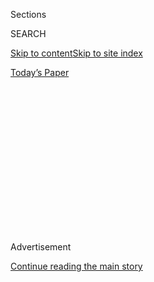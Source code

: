 <div id="app">

<div>

<div>

<div>

<div class="NYTAppHideMasthead css-1q2w90k e1suatyy0">

<div class="section css-ui9rw0 e1suatyy2">

<div class="css-eph4ug er09x8g0">

<div class="css-6n7j50">

</div>

<span class="css-1dv1kvn">Sections</span>

<div class="css-10488qs">

<span class="css-1dv1kvn">SEARCH</span>

</div>

[Skip to content](#site-content)[Skip to site
index](#site-index)

</div>

<div class="css-10698na e1huz5gh0">

</div>

</div>

<div id="masthead-bar-one" class="section hasLinks css-15hmgas e1csuq9d3">

<div class="css-uqyvli e1csuq9d0">

</div>

<div class="css-1uqjmks e1csuq9d1">

</div>

<div class="css-9e9ivx">

[](https://myaccount.nytimes3xbfgragh.onion/auth/login?response_type=cookie&client_id=vi)

</div>

<div class="css-1bvtpon e1csuq9d2">

[Today’s
Paper](https://www.nytimes3xbfgragh.onion/section/todayspaper)

</div>

</div>

</div>

</div>

<div data-aria-hidden="false">

<div id="site-content" data-role="main">

<div>

<div class="css-1aor85t" style="opacity:0.000000001;z-index:-1;visibility:hidden">

<div class="css-1hqnpie">

<div class="css-epjblv">

<span class="css-17xtcya">[DealBook](/section/business/dealbook)</span><span class="css-x15j1o">|</span><span class="css-fwqvlz">How
Shareholder Democracy Failed the
People</span>

</div>

<div class="css-k008qs">

<div class="css-1iwv8en">

<span class="css-18z7m18"></span>

<div>

</div>

</div>

<span class="css-1n6z4y">https://nyti.ms/2OZJ4fF</span>

<div class="css-1705lsu">

<div class="css-4xjgmj">

<div class="css-4skfbu" data-role="toolbar" data-aria-label="Social Media Share buttons, Save button, and Comments Panel with current comment count" data-testid="share-tools">

  - 
  - 
  - 
  - 
    
    <div class="css-6n7j50">
    
    </div>

  - 
  - 

</div>

</div>

</div>

</div>

</div>

</div>

<div class="css-13pd83m">

</div>

<div id="top-wrapper" class="css-1sy8kpn">

<div id="top-slug" class="css-l9onyx">

Advertisement

</div>

[Continue reading the main
story](#after-top)

<div class="ad top-wrapper" style="text-align:center;height:100%;display:block;min-height:250px">

<div id="top" class="place-ad" data-position="top" data-size-key="top">

</div>

</div>

<div id="after-top">

</div>

</div>

<div>

<div class="css-v5btjw etb61u70">

<div class="css-h03alg etb61u71">

DealBook Business and Policy

</div>

</div>

<div id="sponsor-wrapper" class="css-1hyfx7x">

<div id="sponsor-slug" class="css-19vbshk">

Supported by

</div>

[Continue reading the main
story](#after-sponsor)

<div id="sponsor" class="ad sponsor-wrapper" style="text-align:center;height:100%;display:block">

</div>

<div id="after-sponsor">

</div>

</div>

<div class="css-186x18t">

Dealbook

</div>

<div class="css-1vkm6nb ehdk2mb0">

# How Shareholder Democracy Failed the People

</div>

Shareholder democracy seemed like a good idea at the time. What we got
was shareholder
supremacy.

<div class="css-79elbk" data-testid="photoviewer-wrapper">

<div class="css-z3e15g" data-testid="photoviewer-wrapper-hidden">

</div>

<div class="css-1a48zt4 ehw59r15" data-testid="photoviewer-children">

![<span class="css-16f3y1r e13ogyst0" data-aria-hidden="true">Shareholders
and workers at Walmart’s annual meeting in 2018. The company’s C.E.O.
was among the corporate leaders to sign a statement saying that
maximizing shareholder value should not be their sole
focus. </span><span class="css-cnj6d5 e1z0qqy90" itemprop="copyrightHolder"><span class="css-1ly73wi e1tej78p0">Credit...</span><span><span>Rick
T. Wilking/Getty
Images</span></span></span>](https://static01.graylady3jvrrxbe.onion/images/2019/08/19/business/19db-sorkin1/merlin_138863691_2826cd85-f647-4524-bbd4-12027ad91511-articleLarge.jpg?quality=75&auto=webp&disable=upscale)

</div>

</div>

<div class="css-18e8msd">

<div class="css-vp77d3 epjyd6m0">

<div class="css-hus3qt ey68jwv0" data-aria-hidden="true">

[![Andrew Ross
Sorkin](https://static01.graylady3jvrrxbe.onion/images/2018/07/16/multimedia/author-andrew-ross-sorkin/author-andrew-ross-sorkin-thumbLarge.png
"Andrew Ross Sorkin")](https://www.nytimes3xbfgragh.onion/by/andrew-ross-sorkin)

</div>

<div class="css-1baulvz">

By [<span class="css-1baulvz last-byline" itemprop="name">Andrew Ross
Sorkin</span>](https://www.nytimes3xbfgragh.onion/by/andrew-ross-sorkin)

</div>

</div>

  - 
    
    <div class="css-ld3wwf e16638kd2">
    
    Published Aug. 20, 2019Updated Aug. 21,
    2019
    
    </div>

  - 
    
    <div class="css-4xjgmj">
    
    <div class="css-pvvomx" data-role="toolbar" data-aria-label="Social Media Share buttons, Save button, and Comments Panel with current comment count" data-testid="share-tools">
    
      - 
      - 
      - 
      - 
        
        <div class="css-6n7j50">
        
        </div>
    
      - 
      - 
    
    </div>
    
    </div>

</div>

</div>

<div class="section meteredContent css-1r7ky0e" name="articleBody" itemprop="articleBody">

<div class="css-1fanzo5 StoryBodyCompanionColumn">

<div class="css-53u6y8">

Democracy is a messy thing. Shareholder democracy may be even messier.

For nearly a half-century, corporate America has prioritized, almost
maniacally, profits for its shareholders. That single-minded devotion
overran nearly every other constituent, pushing aside the interests of
customers, employees and communities.

That philosophy was rooted in an idea that has an air of nobility about
it. Shareholder democracy was the name given to investors asserting
themselves in corporate governance. The idea was that investors would
wrest control of companies from entrenched managers, letting the actual
owners set their corporate priorities. But what we really got was
something else: an era of shareholder primacy.

That may have a chance — a chance — of changing now that 181 chief
executives have lent their signatures to a new “Statement on the Purpose
of a Corporation” that was published by the Business Roundtable on
Monday. The statement from the leaders of companies including JPMorgan
Chase, Apple, Amazon and Walmart affirms that the nation’s largest
companies have a “fundamental commitment” to all their stakeholders:
putting employees, suppliers and communities on a pedestal that once
belonged only to shareholders.

</div>

</div>

<div>

</div>

<div class="css-1fanzo5 StoryBodyCompanionColumn">

<div class="css-53u6y8">

The companies’ statement is a significant shift and a welcome one. For
years, businesses have resisted calls — including from this column — to
rethink their responsibility to society. In response, corporations
typically dismissed hot-button topics like income inequality, climate
change, gun violence and more as political issues unrelated to them.

</div>

</div>

<div class="css-1fanzo5 StoryBodyCompanionColumn">

<div class="css-53u6y8">

Some will doubt the sincerity of these business leaders’ words, and it
remains an open question whether their companies will be held
accountable — and by whom. But what we may be at the start of is less a
new era and more a return to the past.

For nearly 50 years — following the publication of a seminal academic
treatise in 1932 called “The Modern Corporation and Private Property” by
Adolf A. Berle Jr. and Gardiner C. Means — corporations, for the most
part, were run for all stakeholders. It was a time defined by organized
labor, corporate pension programs, gold-watch retirements and charitable
gifts from companies that invested heavily in their communities and the
kind of research that promised future growth.

It is a period often referred to — sometimes derisively — as
“managerialism.”

But by the 1970s, managerialism became synonymous in investment circles
with immovable executives who were running bloated businesses more for
their own benefit than for their shareholders.

It also coincided with the ascent of Milton Friedman, the University of
Chicago economist who preached a gospel of profits-as-purpose and mocked
anyone who thought that businesses should do anything
else.

</div>

</div>

<div class="audioFigureHeading">

<div class="css-1et479a">

![](https://static01.graylady3jvrrxbe.onion/images/2017/01/29/podcasts/the-daily-album-art/the-daily-album-art-articleInline-v2.jpg?quality=75&auto=webp&disable=upscale)

</div>

### Listen to ‘The Daily’: What American C.E.O.s Are Worried About

<span class="css-59o34k">Nearly 200 executives tried this week to
redefine the role of a corporation in society. We look at what’s behind
that move.</span>

</div>

<div class="css-qe9gm7">

<div>

<div class="css-1g7y0i5 e1drnplw0">

<div class="css-1ceswkc e1drnplw1">

</div>

<div class="css-f2fzwx e1drnplw2">

<div data-aria-labelledby="modal-title" data-role="region">

<div id="modal-title" class="css-mln36k">

transcript

</div>

<div class="css-pbq7ev">

</div>

<span>Back to The
Daily</span>

<div class="css-f6lhej">

<div class="css-1ialerq">

<div class="css-1701swk">

bars

</div>

<div>

<div class="css-1t7yl1y">

0:00/25:22

</div>

<div class="css-og85jy">

\-25:22

</div>

</div>

</div>

</div>

<div class="css-15fbio0">

<div class="css-1p4nyns">

transcript

## Listen to ‘The Daily’: What American C.E.O.s Are Worried About

### Hosted by Michael Barbaro, produced by Alexandra Leigh Young, Eric Krupke and Paige Cowett, and edited by Lisa Tobin and Marc Georges

#### Nearly 200 executives tried this week to redefine the role of a corporation in society. We look at what’s behind that move.

</div>

  - michael barbaro  
    From The New York Times, I’m Michael Barbaro. This is “The Daily.”
    
    Today: For five decades, American corporations have prized profits
    for shareholders above all else. Now, America’s most powerful chief
    executives say it’s time to do things differently. Andrew Ross
    Sorkin on what’s driving that change.
    
    It’s Wednesday, August 21.
    
    Andrew, tell me what happened in your world on Monday morning.

  - andrew ross sorkin  
    On Monday morning, 5:00 a.m. in the morning, the Business
    Roundtable, which is probably the most powerful and influential
    lobbying organization for the nation’s biggest companies — think
    Apple, think Amazon, Walmart, JPMorgan, all of them — came out and
    said that shareholders were going to be just one piece of a larger
    puzzle.

  - \[music\]

  - archived recording 1  
    From the Business Roundtable, 181 of the top C.E.O.s in the country
    have agreed now that maximizing profits in all situations cannot
    necessarily be the main goal of corporations.

  - archived recording 2  
    A statement signed by almost 200 C.E.O.s, including JPMorgan’s Jamie
    Dimon, says companies should focus on all stakeholders.

andrew ross sorkin

For as long as I covered the world of business, every C.E.O. in America
said they had a fiduciary duty to shareholders. Everything was in the
name of profits.

  - archived recording  
    So after decades of explicitly saying that shareholders were the
    highest end of a corporation, they point out the corporation’s
    duties to their customers, to their suppliers, to their communities.
    And then they get to their shareholders. A massive change.

andrew ross sorkin

And so the idea that any of these other stakeholders are even being
acknowledged as part of the equation is a major shift.

But in many ways, it’s a return to an earlier era, an era almost a
century ago, when these other stakeholders mattered in a way that they
haven’t for so many years.

michael barbaro

And what is that era?

andrew ross sorkin

If you go back to the 1930s, possibly even earlier, the biggest
corporations in America genuinely thought about the full plethora of
constituents. Employees mattered, customers mattered, suppliers
mattered. The profits mattered, but there was clearly a larger social
compact that had been reached between companies and the rest of society.

michael barbaro

And what did that look like? And what’s an example of a company that
reflected that?

andrew ross sorkin

You could even go back to the early 1900s and look at Henry Ford and the
Ford Company, and his decision to raise the average pay from $2.25 to
$5.

  - archived recording  
    Back in 1914, Ford had revolutionized assembly line production. And
    to keep his workers from quitting, he announced he would raise their
    pay to a generous $5 a day, twice what they earned before, and twice
    what they could earn at any other auto company.

andrew ross sorkin

He believed that it was important for his employees not only to have a
fair wage, but to have a wage that might give them an opportunity to
actually buy the car that he was selling.

  - archived recording  
    It was a simple American bargain, security and high wages in
    exchange for hard work.

andrew ross sorkin

And then you can look even at so many companies, whether they be IBM,
General Electric, so many big American companies between 1930 and 1970
that created defined pension programs for their employees, that gave
huge amounts of corporate charity to their communities, that became
connected in a way that made the companies intertwined with the
community that they lived in.

michael barbaro

And what exactly is the motivation for these companies to conduct
themselves in this way, as community-minded corporations investing in
their employees and in their communities?

andrew ross sorkin

It was ultimately good for business. It was the idea that if you could
attract great employees and you could keep those employees, often for
life, that you would have a better product, that you would have a better
company, and that they were all inextricably tied. The backdrop of all
of this is a post-World War II world, in which the United States, in
truth, is a monopoly power.

  - archived recording  
    Factories were churning out products to satisfy the growing consumer
    appetite in America and to meet the needs of a postwar Europe. The
    defense industry kept military supplies flowing in reaction to the
    Cold War. And the nation was building, straight up in the cities and
    far out into the country. America’s economy was the biggest in the
    world.

andrew ross sorkin

There really is no international competition. We are it. And that meant
that there was a limited workforce, and that meant that you had to be
good to your people.

michael barbaro

Because they could go shop around for a different job.

andrew ross sorkin

Exactly. Among the world of academics, this period was really defined as
managerialism, the idea that you were managing the company for the
people that were in it.

michael barbaro

And when does that start to change?

andrew ross sorkin

In the 1970s, the idea of managerialism went from being a good thing to
being a very bad thing.

michael barbaro

Why?

andrew ross sorkin

Because investors, the shareholders, started to raise their hand and
say, ah, over here, we’re actually the people who own you. And we think
that you’re mismanaging the company, that you’re spending too much money
on your own people, that you’re fat and happy. There was a view that
managerialism had been perverted and abused. And at the same time, you
had the rise of Milton Friedman.

  - archived recording (milton friedman)  
    First of all, tell me, is there some society you know that doesn’t
    run on greed? You think Russia doesn’t run on greed? You think China
    doesn’t run on greed? What is greed? Of course, none of us are
    greedy, it’s only the other fellow who’s greedy. The world runs on
    individuals pursuing their separate interests.

andrew ross sorkin

He’s an economist at the University of Chicago who really becomes one of
most popular figures of this time, not just in the world of corporate
America, but throughout the country. And it’s in large part because he
has a provocative view about the way we do business. And he pens this
famous piece, actually in The New York Times Magazine, with the headline
“The Social Responsibility of Business Is to Increase Its Profits.” Let
me read you what he wrote. He wrote, “What does it mean to say that
business has responsibilities?” He almost asked it rhetorically. And
then he writes, “Businessmen who talk this way are unwitting puppets of
the intellectual forces that have been undermining the basis of a free
society these past decades.” It’s effectively a rebuke of the way
business has been managed. It’s a rebuke of managerialism.

michael barbaro

And what does Friedman believe will happen if corporations don’t see
social responsibility as part of their job, if they just focus on what
he says they should, which is profits and shareholders?

andrew ross sorkin

He fundamentally believes that if you focus on profits, everything else
will come with — that a company that is not as profitable as it humanly
can be will ultimately lose out to other companies that are. And you
need a strong company to employ people who will pay taxes to the
community, who will give charitable giving to others down the line.

michael barbaro

So all those functions of the traditional corporation that came before,
they get served through a healthy company that profitably serves its
shareholders.

andrew ross sorkin

I don’t think they called it trickle-down then, but they would now.

  - archived recording (milton friedman)  
    What are you going to do for the people who are out of work when the
    public at large decides it’s not going to go in big cars, it’s going
    to go in little cars? I don’t want to do a thing. I want to let the
    private market work. The private market system is a system of profit
    and loss. And the loss part is just as essential as the profit part.
    It is a disgrace —

andrew ross sorkin

He was a free marketeer. This was all part of a larger free market
theory that profits above everything else would ultimately win the day
and make the country stronger. So you have this confluence of these two
ideas — Milton Friedman on one side, and shareholders that are starting
to look at companies and saying, maybe they’re a little too fat and
happy. And that really brings about a new era in corporate America where
the shareholder becomes the top priority.

\[music\]

michael barbaro

We’ll be right back. Andrew, once the idea of the shareholder takes hold
in the U.S., how does that actually play out? How does corporate
behavior change?

andrew ross sorkin

It manifests itself first in the form of what became known as corporate
raiders, investors who basically started knocking on the door of
companies, saying, you need to make more profits. And if you don’t,
we’re going to take you over.

michael barbaro

And what period is this, roughly?

andrew ross sorkin

This is the 1980s.

  - archived recording  
    It takes a certain breed of stock market investor, the kind with
    lots of money and lots of guts, to thrive in queasy times like
    these.

andrew ross sorkin

This is greed is good. This is in the midst of this sort of rush around
Wall Street, around capitalism.

  - archived recording  
    Carl Icahn is one of that breed. He has a knack for turning someone
    else’s loss into profit for himself.

andrew ross sorkin

And you had some very early investors, like Carl Icahn —

  - archived recording (carl icahn)  
    I was always good at making money. I always was good.

andrew ross sorkin

— go to some of the biggest companies in the world, that T.W.A.s of the
world, one of the biggest airlines in the country, go to companies like
U.S. Steel, and say, I’m going to buy you.

  - archived recording  
    Got some breaking news for you. This time, Carl Icahn is at it
    again. He has offered to buy Commercial Metals for $15 a share. He
    already owns about 10 percent.

andrew ross sorkin

I’m going to take you over. I’m going to throw your C.E.O. out. I’m
going to lay off scores of employees. I’m going to undo all the benefit
programs. And I’m going to manage this company in a much leaner way.
That was the euphemism, leaner.

michael barbaro

Because leaner was, in their minds, stronger.

andrew ross sorkin

Leaner was more profitable.

michael barbaro

So these corporate raiders were emboldened by this new guiding
philosophy that it was good and right to cut the fat, cut the excess,
and increase profits, and that that was actually the socially
responsible thing to do, no matter how ruthless it might have seemed.

andrew ross sorkin

Absolutely, and Milton Friedman had almost turned it into a moral
argument, so that these investors had a moral underpinning for what they
were doing.

michael barbaro

And how does that era of corporate raids affect the larger American
business world?

andrew ross sorkin

These C.E.O.s start to really internalize what they’re seeing in the
headlines with these corporate raiders. They don’t want to be the next
target of these guys. All of a sudden, C.E.O.s that historically might
have been a little bit looser with the purse, say to themselves, you
know what, we should maybe cut back on some of these employees. We don’t
need all of these people. We need higher profits. Maybe instead of
investing in research and development, we should start buying back our
stock, or dividending out money to our shareholders. Maybe we should
rethink our defined pension contributions and move towards 401(k) plans,
which will cost us less. Maybe that charitable budget that we had for
the community, maybe we should scale that back. Over the next 20 or 30
years, you saw a massive restructuring of corporate America that put the
shareholder first, the shareholder over the stakeholder. You saw scores
of layoffs. Millions of people were laid off over this period. You saw
charitable contributions by companies fall in half during this period.
You saw pension funds and retirement funds diminish materially. All of
this leads to a mindset in the corner office among the C.E.O. world of
being very short-term oriented. They all want to hit their quarterly
numbers. Their bonuses become tied to the quarterly numbers. Everything
is now around the stock price. How high is the stock price? Everybody’s
getting compensated in stock. And in some ways, that’s supposed to
incentivize managers to do the right thing, to align their interests
with the shareholders. But at the same time, it often pitted them
against their own colleagues.

michael barbaro

Andrew, is there a sense that this Miltonian, shareholder-first system,
that it works in this period?

andrew ross sorkin

Some people loved Milton Friedman. Some people thought he was absolutely
wrong. But within the world of corporate America, it became a mantra.
This had permeated the brains of the C.E.O. community so much so that by
1997, the Business Roundtable actually changed their mission statement
then and said, quote, “The paramount duty of management and of boards of
directors is to the corporations’ stockholders.”

michael barbaro

So Andrew, how do we get to this week, this statement from this group of
America’s most powerful C.E.O.s rejecting this philosophy that you’ve
just described as basically accepted wisdom in American business, that
shareholders should be first, why would they suddenly reject that?

andrew ross sorkin

I’d point back 10 years ago, to the financial crisis —

  - archived recording  
    For Wall Street, it was another case of whiplash. The markets
    haven’t been this volatile in almost 80 years.

andrew ross sorkin

— to a moment where so much of this crystallized in a national
conversation —

  - archived recording (george w. bush)  
    The market is not functioning properly. There has been a widespread
    loss of confidence.

andrew ross sorkin

— around the role of businesses, around the role of banks, which had
taken on these short-term interests at the expense of the entire
country, where questions about capitalism were raised.

  - archived recording 1  
    All across the country, plants are closing, and employees are being
    laid off.

  - archived recording 2  
    For every job opening, there are six people looking to fill it.

andrew ross sorkin

And when we were living at a time of unemployment of 10 percent, it
really changed the narrative about what a company does. And people felt
it. They felt it in their bones, because there were so many layoffs.

  - archived recording  
    We are the 99 percent. We are the 99 percent.

andrew ross sorkin

And it became a political story. The ascendancy of Elizabeth Warren.

  - archived recording (elizabeth warren)  
    People feel like the system is rigged against them. And here’s the
    painful part: They’re right.

andrew ross sorkin

The ascendancy of Bernie Sanders.

  - archived recording (bernie sanders)  
    Yeah, corporate greed is running this country. And corporate greed
    is destroying the dreams and aspirations of millions of American
    people.

andrew ross sorkin

And so much of the country started to ask real questions. And I think
that the C.E.O. community has had a realization that if they don’t
change their ways, if they don’t at least nod to these issues, that
capitalism itself, that the system itself that they’ve been living in,
will change, that the political forces in this country will change them
for them.

michael barbaro

So this evolution, this statement, is about shifting public opinion,
not, again, altruism. These C.E.O.s are reading the tea leaves. They’re
looking at the polls and the politics, and that is telling them that
it’s good business to change the way that they’re doing business.

andrew ross sorkin

This is straight survival instinct. They’re doing this because they
think it’s good for their business.

michael barbaro

O.K., so let’s talk about this statement and the people who put it out.
I wonder what would actually change about the behavior of corporations
if they put into practice what they’re saying here, if they actually
mean it? Like, how does the C.E.O. of JPMorgan — one of the people who
signed it — Jamie Dimon’s job change if he puts into practice this
change in approach that this document outlines, where shareholders are
just one of a dozen people he now thinks of his corporation as serving.

andrew ross sorkin

I’m going to give you my hopefully skeptical but not cynical view. I
think there’s some element of progress here, because it changes the
conversation. It provides for an allowance, if you will, for a board of
directors or C.E.O. to say, you know what, let’s raise the minimum wage,
let’s actually spend the money on this plant, let’s increase our
research and development budget. You know what, in this community, maybe
we should give a little bit more and increase our charitable giving
budget. You know what, we’re not going to nail our profit number next
quarter, because we’re going to invest in these other things.

michael barbaro

And it’s O.K.

andrew ross sorkin

And that’s O.K.

michael barbaro

Because before, there wouldn’t have been an allowance for that.

andrew ross sorkin

There might not have been an allowance for that. In certain boardrooms
in America, there was no allowance for not hitting your profit number.
Now, there may be. That would be the positive view of this.

michael barbaro

That’s not all that optimistic.

andrew ross sorkin

Well, the negative view of this is that they’re words on a page, and
that’s all they are. Politicians will look at this, maybe give them
credit for it, maybe not, and what does it cost them? Their signature on
a piece of paper. They got a front-page story in The New York Times out
of it. They get a “Daily” podcast. There’s safety in numbers here.
That’s probably the best that can be said about this.

michael barbaro

Mm-hmm. I don’t hear you saying that you think this is representing a
fundamental change in how corporations see themselves or function.

andrew ross sorkin

I still think that ultimately, if these companies are not profitable,
that these executives are going to lose their jobs, full stop. I still
think the investment community is very short-term. I think we are, over
the long term, on a journey where social responsibility is going to be a
central piece, at least a piece, of this larger puzzle. I think it’s
almost impossible that it’s not going to be. And I think you’re seeing
it in the voices of politicians, in the voices of the public, in the
voices of regulators. And as a function of that, companies are
listening.

michael barbaro

But only because social responsibility is also good for business, and
good for profits, and good for shareholders.

andrew ross sorkin

At the end of the day, C.E.O.s are only going to do things that are
ultimately profitable. And in this moment, thinking about all of these
other stakeholders may be profitable.

Ultimately, if you’re looking for big social change, I don’t think
you’re going to look to corporate leaders for that. I don’t think
that’s where it’s going to come from. Companies ultimately have to be
profitable entities. If they’re not profitable, they don’t exist, and
they can’t serve any of these other purposes, which is to some degree
what Milton Friedman was trying to say.

michael barbaro

Andrew, thank you very much.

andrew ross sorkin

Thank you very much.

michael barbaro

We’ll be right back.

Here’s what else you need to know today.

  - archived recording (giuseppe conte)  
    \[SPEAKING ITALIAN\]

michael barbaro

On Tuesday, Italian Prime Minister Giuseppe Conte resigned, after his
government, a 14-month-old coalition of populists and nationalists who
are skeptical of the European Union, collapsed. His resignation was
triggered by one of Conte’s own ministers, Matteo Salvini, an
increasingly popular right-wing figure, who called for a vote of no
confidence in Conte’s government, and who has now plunged the country
into political uncertainty. And —

  - archived recording (donald trump)  
    Yes, any questions?

  - archived recording  
    Mr. President, what sort of contingency steps or plans is the White
    House thinking about to stave off any kind of economic slowdown?
    What are you looking at?

  - archived recording (donald trump)  
    We’re looking at various tax reductions, but I’m looking at that all
    the time anyway, tax reductions.

michael barbaro

President Trump said he’s weighing a set of tax cuts to stimulate the
U.S. economy amid growing fears it may be entering a recession.

  - archived recording (donald trump)  
    Payroll tax is something that we think about. And a lot of people
    would like to see that. And that very much affects the workers of
    our country.

michael barbaro

Trump focused on the possibility of cutting the country’s payroll taxes,
the percentage of a paycheck withheld by employers to comply with tax
laws, which would immediately put money into the hands of consumers. The
Times reports that the president is anxious about the possibility of a
recession occurring in the middle of his presidential campaign and is
eager to find ways to stave off a downturn.

That’s it for “The Daily.” I’m Michael Barbaro. See you tomorrow.

</div>

</div>

</div>

</div>

</div>

</div>

<div class="css-1fanzo5 StoryBodyCompanionColumn">

<div class="css-53u6y8">

“What does it mean to say that ‘business’ has responsibilities?” [Mr.
Friedman
wrote](https://timesmachine.nytimes3xbfgragh.onion/timesmachine/1970/09/13/223535702.html)
in this newspaper in 1970. “Businessmen who talk this way are unwitting
puppets of the intellectual forces that have been undermining the basis
of a free society these past decades.”

That began the rise of shareholder democracy, an idea that the public
and news media embraced. Shareholders and, in turn, a new class of
investors known as corporate raiders convinced executives to slash any
and all fat from their budgets or risk being taken over or voted out.
Layoffs increased, research and development budgets were cut, and
pension programs were traded for 401(k)s. There was a rush of mergers
driven by “cost savings” that grabbed headlines while profits soared and
dividends increased.

</div>

</div>

<div>

</div>

<div class="css-1fanzo5 StoryBodyCompanionColumn">

<div class="css-53u6y8">

And here we are. Americans mistrust companies to such an extent that the
very idea of capitalism is now being debated on the political stage.
Populism has been embraced on both ends of the political spectrum,
whether in the trade protectionism of President Trump or the social-net
supremacy of Senator Bernie Sanders.

It is against that backdrop that the Business Roundtable released its
statement on Monday. The group should be commended for coming around —
and no one wants to criticize progress — but it is undeniably late.

Make no mistake, it wasn’t shareholder democracy that created this new
enlightened moment. Public outrage pushed this forward. So did anger in
Washington and regulatory scrutiny that is finally coming to bear.

</div>

</div>

<div class="css-1fanzo5 StoryBodyCompanionColumn">

<div class="css-53u6y8">

Shareholders — with some exceptions — did not come around until they had
no choice but to realize that these forces could have an impact on their
investments.

And in an echo of managerialism, there are some corporate executives who
deserve credit for this change.

Larry Fink, the chairman of BlackRock, deserves to be doing laps for
putting these ideas into his annual letters years ago, when some of
those who signed Monday’s statement laughed at the idea.

Credit should go, too, to Howard Schultz, the former chief executive of
Starbucks, whose company embraced its employees as stakeholders from the
beginning. And companies like Patagonia and Ben and Jerry’s, which are
so-called B Corporations, committed to community principles early.

The investor Paul Tudor Jones II has been talking about this for years.
So has Judith F. Samuelson, an executive director at the Aspen Institute
who has pressed corporate leaders to embrace a view of service to
society, and told me about a dinner where she and others leaned on Jamie
Dimon, the JPMorgan chief executive and chairman of the Business
Roundtable, to change the group’s mission statement.

And there was Prof. Klaus Schwab, who founded the World Economic Forum,
drafting the Davos Manifesto of 1973: “The purpose of professional
management is to serve clients, shareholders, workers and employees, as
well as societies, and to harmonize the different interests of the
stakeholders.”

If you suspect that the Business Roundtable’s statement changes little,
there may be reason for skepticism. Some big companies didn’t sign on,
including the Blackstone Group, General Electric and Alcoa.

</div>

</div>

<div class="css-1fanzo5 StoryBodyCompanionColumn">

<div class="css-53u6y8">

And the [Council of Institutional
Investors](https://www.cii.org/aug19_brt_response) — which represents
many of the same companies as Business Roundtable and many of the
nation’s largest pension funds — distributed a response that
forcefully disavowed the ideas set forth in the roundtable’s statement.

“Accountability to everyone means accountability to no one,” the council
said. “It is government, not companies, that should shoulder the
responsibility of defining and addressing societal objectives with
limited or no connection to long-term shareholder value.”

For whatever progress may have been made Monday, it is hardly clear the
debate is over. In fact, the fight for corporate identity is just
beginning.

</div>

</div>

</div>

<div>

</div>

<div>

</div>

<div>

</div>

<div>

<div id="bottom-wrapper" class="css-1ede5it">

<div id="bottom-slug" class="css-l9onyx">

Advertisement

</div>

[Continue reading the main
story](#after-bottom)

<div id="bottom" class="ad bottom-wrapper" style="text-align:center;height:100%;display:block;min-height:90px">

</div>

<div id="after-bottom">

</div>

</div>

</div>

</div>

</div>

## Site Index

<div>

</div>

## Site Information Navigation

  - [© <span>2020</span> <span>The New York Times
    Company</span>](https://help.nytimes3xbfgragh.onion/hc/en-us/articles/115014792127-Copyright-notice)

<!-- end list -->

  - [NYTCo](https://www.nytco.com/)
  - [Contact
    Us](https://help.nytimes3xbfgragh.onion/hc/en-us/articles/115015385887-Contact-Us)
  - [Work with us](https://www.nytco.com/careers/)
  - [Advertise](https://nytmediakit.com/)
  - [T Brand Studio](http://www.tbrandstudio.com/)
  - [Your Ad
    Choices](https://www.nytimes3xbfgragh.onion/privacy/cookie-policy#how-do-i-manage-trackers)
  - [Privacy](https://www.nytimes3xbfgragh.onion/privacy)
  - [Terms of
    Service](https://help.nytimes3xbfgragh.onion/hc/en-us/articles/115014893428-Terms-of-service)
  - [Terms of
    Sale](https://help.nytimes3xbfgragh.onion/hc/en-us/articles/115014893968-Terms-of-sale)
  - [Site
    Map](https://spiderbites.nytimes3xbfgragh.onion)
  - [Help](https://help.nytimes3xbfgragh.onion/hc/en-us)
  - [Subscriptions](https://www.nytimes3xbfgragh.onion/subscription?campaignId=37WXW)

</div>

</div>

</div>

</div>
